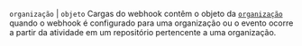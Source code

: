 `organização` | `objeto` Cargas do webhook contêm o objeto da [`organização`](/rest/reference/orgs#get-an-organization) quando o webhook é configurado para uma organização ou o evento ocorre a partir da atividade em um repositório pertencente a uma organização.
